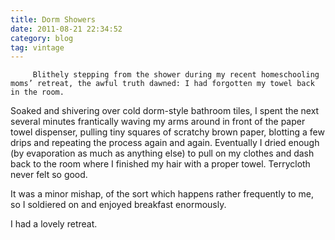 ```yaml
---
title: Dorm Showers
date: 2011-08-21 22:34:52
category: blog
tag: vintage
---
```

         Blithely stepping from the shower during my recent homeschooling moms’ retreat, the awful truth dawned: I had forgotten my towel back in the room. 

 Soaked and shivering over cold dorm-style bathroom tiles, I spent the next several minutes frantically waving my arms around in front of the paper towel dispenser, pulling tiny squares of scratchy brown paper, blotting a few drips and repeating the process again and again. Eventually I dried enough (by evaporation as much as anything else) to pull on my clothes and dash back to the room where I finished my hair with a proper towel. Terrycloth never felt so good. 

 It was a minor mishap, of the sort which happens rather frequently to me, so I soldiered on and enjoyed breakfast enormously. 

 I had a lovely retreat. 